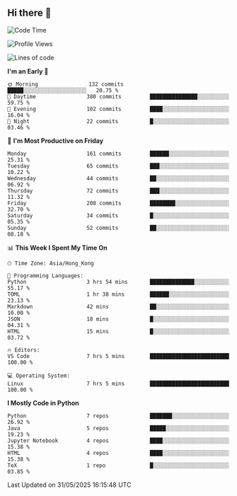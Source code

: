 ## Hi there 👋

<!--
**gessiegulugulu/gessiegulugulu** is a ✨ _special_ ✨ repository because its `README.md` (this file) appears on your GitHub profile.

Here are some ideas to get you started:

- 🔭 I’m currently working on ...
- 🌱 I’m currently learning ...
- 👯 I’m looking to collaborate on ...
- 🤔 I’m looking for help with ...
- 💬 Ask me about ...
- 📫 How to reach me: ...
- 😄 Pronouns: ...
- ⚡ Fun fact: ...
-->

<!--START_SECTION:waka-->
![Code Time](http://img.shields.io/badge/Code%20Time-429%20hrs%2014%20mins-blue)

![Profile Views](http://img.shields.io/badge/Profile%20Views-0-blue)

![Lines of code](https://img.shields.io/badge/From%20Hello%20World%20I%27ve%20Written-3.6%20million%20lines%20of%20code-blue)

**I'm an Early 🐤** 

```text
🌞 Morning                132 commits         █████░░░░░░░░░░░░░░░░░░░░   20.75 % 
🌆 Daytime                380 commits         ███████████████░░░░░░░░░░   59.75 % 
🌃 Evening                102 commits         ████░░░░░░░░░░░░░░░░░░░░░   16.04 % 
🌙 Night                  22 commits          █░░░░░░░░░░░░░░░░░░░░░░░░   03.46 % 
```
📅 **I'm Most Productive on Friday** 

```text
Monday                   161 commits         ██████░░░░░░░░░░░░░░░░░░░   25.31 % 
Tuesday                  65 commits          ███░░░░░░░░░░░░░░░░░░░░░░   10.22 % 
Wednesday                44 commits          ██░░░░░░░░░░░░░░░░░░░░░░░   06.92 % 
Thursday                 72 commits          ███░░░░░░░░░░░░░░░░░░░░░░   11.32 % 
Friday                   208 commits         ████████░░░░░░░░░░░░░░░░░   32.70 % 
Saturday                 34 commits          █░░░░░░░░░░░░░░░░░░░░░░░░   05.35 % 
Sunday                   52 commits          ██░░░░░░░░░░░░░░░░░░░░░░░   08.18 % 
```


📊 **This Week I Spent My Time On** 

```text
🕑︎ Time Zone: Asia/Hong_Kong

💬 Programming Languages: 
Python                   3 hrs 54 mins       ██████████████░░░░░░░░░░░   55.17 % 
TOML                     1 hr 38 mins        ██████░░░░░░░░░░░░░░░░░░░   23.13 % 
Markdown                 42 mins             ██░░░░░░░░░░░░░░░░░░░░░░░   10.00 % 
JSON                     18 mins             █░░░░░░░░░░░░░░░░░░░░░░░░   04.31 % 
HTML                     15 mins             █░░░░░░░░░░░░░░░░░░░░░░░░   03.72 % 

🔥 Editors: 
VS Code                  7 hrs 5 mins        █████████████████████████   100.00 % 

💻 Operating System: 
Linux                    7 hrs 5 mins        █████████████████████████   100.00 % 
```

**I Mostly Code in Python** 

```text
Python                   7 repos             ███████░░░░░░░░░░░░░░░░░░   26.92 % 
Java                     5 repos             █████░░░░░░░░░░░░░░░░░░░░   19.23 % 
Jupyter Notebook         4 repos             ████░░░░░░░░░░░░░░░░░░░░░   15.38 % 
HTML                     4 repos             ████░░░░░░░░░░░░░░░░░░░░░   15.38 % 
TeX                      1 repo              █░░░░░░░░░░░░░░░░░░░░░░░░   03.85 % 
```




 Last Updated on 31/05/2025 16:15:48 UTC
<!--END_SECTION:waka-->
